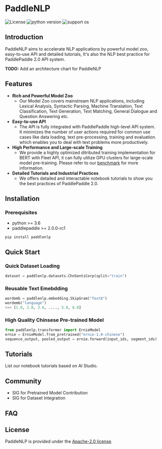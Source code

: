 # PaddleNLP

![License](https://img.shields.io/badge/license-Apache%202-red.svg)
![python version](https://img.shields.io/badge/python-3.6+-orange.svg)
![support os](https://img.shields.io/badge/os-linux%2C%20win%2C%20mac-yellow.svg)

## Introduction

PaddleNLP aims to accelerate NLP applications by powerful model zoo, easy-to-use API and detailed tutorials, It's also the NLP best practice for PaddlePaddle 2.0 API system.

**TODO:** Add an architecture chart for PaddleNLP

## Features

* **Rich and Powerful Model Zoo**
  - Our Model Zoo covers mainstream NLP applications, including Lexical Analysis, Syntactic Parsing, Machine Translation, Text Classification, Text Generation, Text Matching, General Dialogue and Question Answering etc.
* **Easy-to-use API**
  - The API is fully integrated with PaddlePaddle high-level API system. It minimizes the number of user actions required for common use cases like data loading, text pre-processing, training and evaluation. which enables you to deal with text problems more productively.
* **High Performance and Large-scale Training**
  - We provide a highly optimized ditributed training implementation for BERT with Fleet API, it can fully utilize GPU clusters for large-scale model pre-training. Please refer to our [benchmark](./benchmark/bert) for more information.
* **Detailed Tutorials and Industrial Practices**
  - We offers detailed and interactable notebook tutorials to show you the best practices of PaddlePaddle 2.0.

## Installation

### Prerequisites

* python >= 3.6
* paddlepaddle >= 2.0.0-rc1

```
pip install paddlenlp
```

## Quick Start

### Quick Dataset Loading

```python
dataset = paddlenlp.datasets.ChnSentiCorp(split="train")
```

### Reusable Text Emebdding

```python
wordemb = paddlenlp.embedding.SkipGram("Text8")
wordemb("language")
>>> [1.0, 2.0, 3.0, ...., 5.0, 6.0]
```

### High Quality Chinsese Pre-trained Model

```python
from paddlenlp.transformer import ErnieModel
ernie = ErnieModel.from_pretrained("ernie-1.0-chinese")
sequence_output, pooled_output = ernie.forward(input_ids, segment_ids)
```

## Tutorials

List our notebook tutorials based on AI Studio.

## Community

* SIG for Pretrained Model Contribution
* SIG for Dataset Integration

## FAQ

## License

PaddleNLP is provided under the [Apache-2.0 license](./LICENSE).
